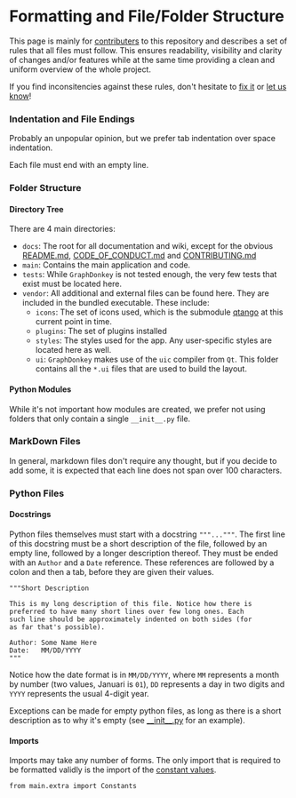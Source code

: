 # Formatting and File/Folder Structure
This page is mainly for [contributers](../CONTRIBUTING.md) to this repository and
describes a set of rules that all files must follow. This ensures readability,
visibility and clarity of changes and/or features while at the same time providing
a clean and uniform overview of the whole project.

If you find inconsitencies against these rules, don't hesitate to 
[fix it](../CONTRIBUTING.md) or 
[let us know](https://github.com/RandyParedis/GraphDonkey/issues)!

### Indentation and File Endings
Probably an unpopular opinion, but we prefer tab indentation over space
indentation.

Each file must end with an empty line.

### Folder Structure
#### Directory Tree
There are 4 main directories:
* `docs`: The root for all documentation and wiki, except for the obvious
[README.md](../README.md), [CODE_OF_CONDUCT.md](../CODE_OF_CONDUCT.md) and
[CONTRIBUTING.md](../CONTRIBUTING.md)
* `main`: Contains the main application and code.
* `tests`: While `GraphDonkey` is not tested enough, the very few tests that
exist must be located here.
* `vendor`: All additional and external files can be found here. They are included
in the bundled executable. These include:
  * `icons`: The set of icons used, which is the submodule
  [qtango](https://github.com/ppinard/qtango) at this current point in time.
  * `plugins`: The set of plugins installed
  * `styles`: The styles used for the app. Any user-specific styles are located
  here as well.
  * `ui`: `GraphDonkey` makes use of the `uic` compiler from `Qt`. This folder
  contains all the `*.ui` files that are used to build the layout.

#### Python Modules
While it's not important how modules are created, we prefer not using folders that
only contain a single `__init__.py` file.

### MarkDown Files
In general, markdown files don't require any thought, but if you decide to add
some, it is expected that each line does not span over 100 characters.

### Python Files
#### Docstrings
Python files themselves must start with a docstring ```"""..."""```. The first 
line of this docstring must be a short description of the file, followed by an 
empty line, followed by a longer description thereof. They must be ended with an 
`Author` and a `Date` reference. These references are followed by a colon and then 
a tab, before they are given their values.

```
"""Short Description

This is my long description of this file. Notice how there is
preferred to have many short lines over few long ones. Each
such line should be approximately indented on both sides (for
as far that's possible).

Author: Some Name Here
Date:   MM/DD/YYYY
"""
```

Notice how the date format is in `MM/DD/YYYY`, where `MM` represents a month by
number (two values, Januari is `01`), `DD` represents a day in two digits and
`YYYY` represents the usual 4-digit year.

Exceptions can be made for empty python files, as long as there is a short
description as to why it's empty (see [\_\_init__.py](../__init__.py) for an
example).

#### Imports
Imports may take any number of forms. The only import that is required to be
formatted validly is the import of the [constant values](Contants.md).
```
from main.extra import Constants
```
